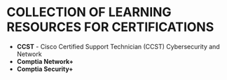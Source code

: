 # COLLECTION OF LEARNING RESOURCES FOR CERTIFICATIONS

- **CCST** - Cisco Certified Support Technician (CCST) Cybersecurity and Network
- **Comptia Network+**
- **Comptia Security+**


